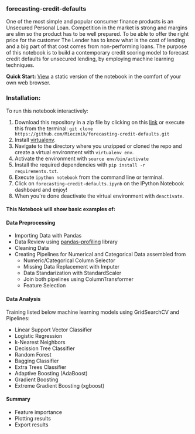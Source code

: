 ### forecasting-credit-defaults
One of the most simple and popular consumer finance products is an Unsecured Personal Loan. Competition in the market is strong and margins are slim so the product has to be well prepared. To be able to offer the right price for the customer The Lender has to know what is the cost of lending and a big part of that cost comes from non-performing loans. The purpose of this notebook is to build a contemporary credit scoring model to forecast credit defaults for unsecured lending, by employing machine learning techniques.

**Quick Start:** [View](http://nbviewer.ipython.org/urls/raw.github.com/Mieczmik/forecasting-credit-defaults/main/forecasting-credit-defaults.ipynb) a static version of the notebook in the comfort of your own web browser.

### Installation:

To run this notebook interactively:

1. Download this repository in a zip file by clicking on this [link](https://github.com/Mieczmik/forecasting-credit-defaults/archive/master.zip) or execute this from the terminal:
`git clone https://github.com/Mieczmik/forecasting-credit-defaults.git`
2. Install [virtualenv](http://virtualenv.readthedocs.org/en/latest/installation.html).
3. Navigate to the directory where you unzipped or cloned the repo and create a virtual environment with `virtualenv env`.
4. Activate the environment with `source env/bin/activate`
5. Install the required dependencies with `pip install -r requirements.txt`.
6. Execute `ipython notebook` from the command line or terminal.
7. Click on `forecasting-credit-defaults.ipynb` on the IPython Notebook dashboard and enjoy!
8. When you're done deactivate the virtual environment with `deactivate`.

#### This Notebook will show basic examples of:
#### Data Preprocessing
* Importing Data with Pandas
* Data Review using [pandas-profiling](https://pandas-profiling.ydata.ai/docs/master/index.html) library
* Cleaning Data
* Creating Pipelines for Numerical and Categorical Data assembled from
  + Numeric/Categorical Column Selector
  + Missing Data Replacement with Imputer
  + Data Standarization with StandardScaler
  + Join both pipelines using ColumnTransformer
  + Feature Selection
#### Data Analysis
Training listed below machine learning models using GridSearchCV and Pipelines:
  + Linear Support Vector Classifier
  + Logistic Regression
  + k-Nearest Neighbors
  + Decission Tree Classifier
  + Random Forest
  + Bagging Classifier
  + Extra Trees Classifier
  + Adaptive Boosting (AdaBoost)
  + Gradient Boosting
  + Extreme Gradient Boosting (xgboost)
#### Summary
* Feature importance
* Plotting results
* Export results
